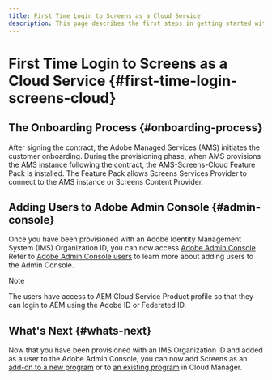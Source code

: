 ```yaml
---
title: First Time Login to Screens as a Cloud Service
description: This page describes the first steps in getting started with Screens as a Cloud Service.
---
```


# First Time Login to Screens as a Cloud Service {#first-time-login-screens-cloud}


## The Onboarding Process {#onboarding-process}

After signing the contract, the Adobe Managed Services (AMS) initiates the customer onboarding. During the provisioning phase, when AMS provisions the AMS instance following the contract, the AMS-Screens-Cloud Feature Pack is installed. The Feature Pack allows Screens Services Provider to connect to the AMS instance  or Screens Content Provider. 

## Adding Users to Adobe Admin Console {#admin-console}

Once you have been provisioned with an Adobe Identity Management System (IMS) Organization ID, you can now access [Adobe Admin Console](https://adminconsole.adobe.com/). Refer to [Adobe Admin Console users](https://helpx.adobe.com/enterprise/admin-guide.html/enterprise/using/users.ug.html) to learn more about adding users to the Admin Console.

   >[!NOTE]
   >The users have access to AEM Cloud Service Product profile so that they can login to AEM using the Adobe ID or Federated ID.

## What's Next {#whats-next}

Now that you have been provisioned with an IMS Organization ID and added as a user to the Adobe Admin Console, you can now add Screens as an [add-on to a new program](/help/screens-cloud/onboarding-screens-cloud/add-on-new-program-screens-cloud.md) or to [an existing program](/help/screens-cloud/onboarding-screens-cloud/add-on-existing-program-screens-cloud.md) in Cloud Manager.